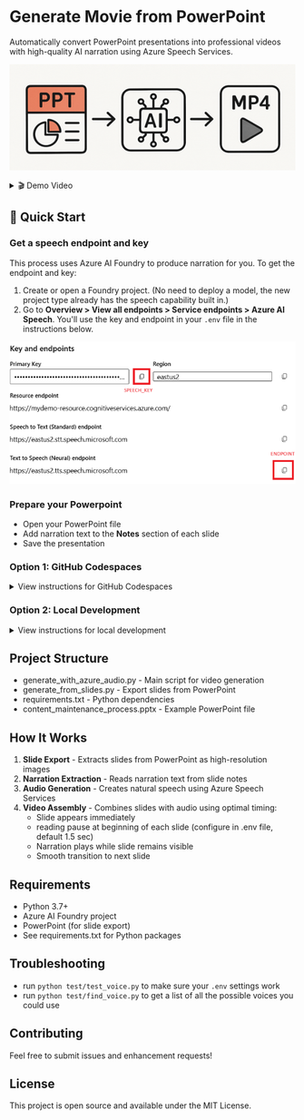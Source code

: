 ﻿# Generate Movie from PowerPoint

Automatically convert PowerPoint presentations into professional videos with high-quality AI narration using Azure Speech Services.

![Process Diagram](./media/diagram.png)

<details>
<summary>🎬 Demo Video</summary>

Here's an example of what the tool generates - a short test video created from a simple PowerPoint slide:

https://github.com/user-attachments/assets/af3002bc-d814-47d7-bd7d-f0557fefc782

> You can create this video yourself with the default .env values

</details>

## 🚀 Quick Start

### Get a speech endpoint and key

This process uses Azure AI Foundry to produce narration for you.  To get the endpoint and key:

1. Create or open a Foundry project. (No need to deploy a model, the new project type already has the speech capability built in.)
1. Go to **Overview > View all endpoints > Service endpoints > Azure AI Speech**.   You'll use the key and endpoint in your `.env` file in the instructions below.

![foundry settings](./media/foundry.png)

### Prepare your Powerpoint

- Open your PowerPoint file
- Add narration text to the **Notes** section of each slide
- Save the presentation

### Option 1: GitHub Codespaces
<details>
<summary>View instructions for GitHub Codespaces</summary>

[![Open in GitHub Codespaces](https://github.com/codespaces/badge.svg)](https://codespaces.new/sdgilley/generate_movie)

#### ⚠️ Important: Manual Slide Export Required in Codespaces

Due to Linux limitations, automatic slide export may only capture text. For full slide visuals, follow these steps:

1. **Export your slides as PNG images from PowerPoint:**
   - Open your presentation in PowerPoint (Windows or macOS)
   - Go to `File > Export > Change File Type > PNG Portable Network Graphics Format`
   - Click `Save As`, choose a folder (e.g., `exported_slides`)
   - When prompted, select `All Slides`
   - This will create individual PNG files for each slide
1. **Upload all PNG files to the `exported_slides/` folder in your Codespace**
1. **Configure .env file**

   - Copy .env.example to .env
   - Add your values for the SPEECH_KEY, ENDPOINT, and POWERPOINT_FILE. (use the endpoint for tts)

1. **Generate your video**: Use Ctrl+Shift+P → "Tasks: Run Task" → "Convert PowerPoint to Video"
1. Delete the files in `uploaded_slides/` when you're done so they won't be used for a new project in the codespace.

**Note:** The code will automatically use the PNGs in `uploaded_slides/` if present and will not attempt to generate slides from text. If no PNGs are found, it will fall back to text-only images.

</details>

### Option 2: Local Development

<details>
<summary>View instructions for local development</summary>

1. **Create and activate a virtual environment:**

   ```bash
   # Create virtual environment
   python -m venv venv
   
   # Activate virtual environment
   # On Windows:
   venv\Scripts\activate
   # On macOS/Linux:
   source venv/bin/activate
   ```

1. **Install dependencies:**

   ```bash
   pip install -r requirements.txt
   ```

1. **Install additional system dependencies (macOS only):**

   ```bash
   # Install LibreOffice for PowerPoint conversion
   brew install --cask libreoffice
   
   # Install ImageMagick for image processing
   brew install imagemagick
   
   # Install Ghostscript (required for ImageMagick PDF processing)
   brew install ghostscript
   ```

1. **Configure .env file**

   - Copy .env.example to .env
   - Add your values for the SPEECH_KEY, ENDPOINT, and POWERPOINT_FILE. (use the endpoint for tts)


1. **Generate your video:**

   ```bash
   python generate_with_azure_audio.py
   ```

</details>

## Project Structure

- generate_with_azure_audio.py - Main script for video generation
- generate_from_slides.py - Export slides from PowerPoint
- requirements.txt - Python dependencies
- content_maintenance_process.pptx - Example PowerPoint file


## How It Works

1. **Slide Export** - Extracts slides from PowerPoint as high-resolution images
1. **Narration Extraction** - Reads narration text from slide notes
1. **Audio Generation** - Creates natural speech using Azure Speech Services
1. **Video Assembly** - Combines slides with audio using optimal timing:
   - Slide appears immediately
   - reading pause at beginning of each slide (configure in .env file, default 1.5 sec)
   - Narration plays while slide remains visible
   - Smooth transition to next slide

## Requirements

- Python 3.7+
- Azure AI Foundry project
- PowerPoint (for slide export)
- See requirements.txt for Python packages

## Troubleshooting

- run `python test/test_voice.py` to make sure your `.env` settings work
- run `python test/find_voice.py` to get a list of all the possible voices you could use

## Contributing

Feel free to submit issues and enhancement requests!

## License

This project is open source and available under the MIT License.
